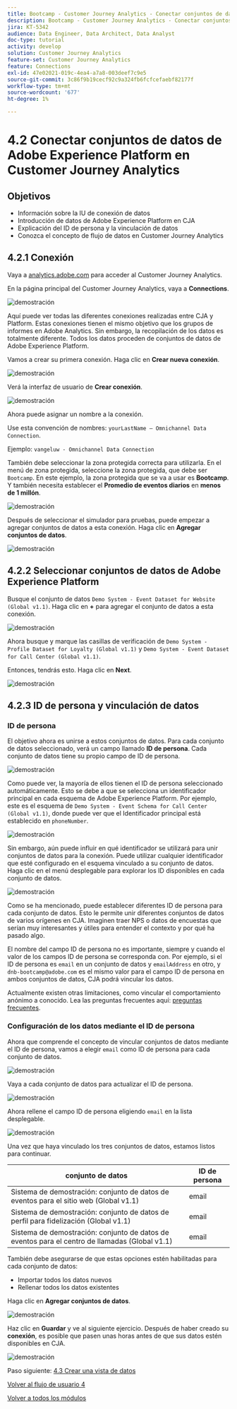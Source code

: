 ```yaml
---
title: Bootcamp - Customer Journey Analytics - Conectar conjuntos de datos de Adobe Experience Platform en Customer Journey Analytics
description: Bootcamp - Customer Journey Analytics - Conectar conjuntos de datos de Adobe Experience Platform en Customer Journey Analytics
jira: KT-5342
audience: Data Engineer, Data Architect, Data Analyst
doc-type: tutorial
activity: develop
solution: Customer Journey Analytics
feature-set: Customer Journey Analytics
feature: Connections
exl-id: 47e02021-019c-4ea4-a7a8-003deef7c9e5
source-git-commit: 3c86f9b19cecf92c9a324fb6fcfcefaebf82177f
workflow-type: tm+mt
source-wordcount: '677'
ht-degree: 1%

---
```


# 4.2 Conectar conjuntos de datos de Adobe Experience Platform en Customer Journey Analytics

## Objetivos

- Información sobre la IU de conexión de datos
- Introducción de datos de Adobe Experience Platform en CJA
- Explicación del ID de persona y la vinculación de datos
- Conozca el concepto de flujo de datos en Customer Journey Analytics

## 4.2.1 Conexión

Vaya a [analytics.adobe.com](https://analytics.adobe.com) para acceder al Customer Journey Analytics.

En la página principal del Customer Journey Analytics, vaya a **Connections**.

![demostración](./images/cja2.png)

Aquí puede ver todas las diferentes conexiones realizadas entre CJA y Platform. Estas conexiones tienen el mismo objetivo que los grupos de informes en Adobe Analytics. Sin embargo, la recopilación de los datos es totalmente diferente. Todos los datos proceden de conjuntos de datos de Adobe Experience Platform.

Vamos a crear su primera conexión. Haga clic en **Crear nueva conexión**.

![demostración](./images/cja4.png)

Verá la interfaz de usuario de **Crear conexión**.

![demostración](./images/cja5.png)

Ahora puede asignar un nombre a la conexión.

Use esta convención de nombres: `yourLastName – Omnichannel Data Connection`.

Ejemplo: `vangeluw - Omnichannel Data Connection`

También debe seleccionar la zona protegida correcta para utilizarla. En el menú de zona protegida, seleccione la zona protegida, que debe ser `Bootcamp`. En este ejemplo, la zona protegida que se va a usar es **Bootcamp**. Y también necesita establecer el **Promedio de eventos diarios** en **menos de 1 millón**.

![demostración](./images/cjasb.png)

Después de seleccionar el simulador para pruebas, puede empezar a agregar conjuntos de datos a esta conexión. Haga clic en **Agregar conjuntos de datos**.

![demostración](./images/cjasb1.png)

## 4.2.2 Seleccionar conjuntos de datos de Adobe Experience Platform

Busque el conjunto de datos `Demo System - Event Dataset for Website (Global v1.1)`. Haga clic en **+** para agregar el conjunto de datos a esta conexión.

![demostración](./images/cja7.png)

Ahora busque y marque las casillas de verificación de `Demo System - Profile Dataset for Loyalty (Global v1.1)` y `Demo System - Event Dataset for Call Center (Global v1.1)`.

Entonces, tendrás esto. Haga clic en **Next**.

![demostración](./images/cja9.png)

## 4.2.3 ID de persona y vinculación de datos

### ID de persona

El objetivo ahora es unirse a estos conjuntos de datos. Para cada conjunto de datos seleccionado, verá un campo llamado **ID de persona**. Cada conjunto de datos tiene su propio campo de ID de persona.

![demostración](./images/cja11.png)

Como puede ver, la mayoría de ellos tienen el ID de persona seleccionado automáticamente. Esto se debe a que se selecciona un identificador principal en cada esquema de Adobe Experience Platform. Por ejemplo, este es el esquema de `Demo System - Event Schema for Call Center (Global v1.1)`, donde puede ver que el Identificador principal está establecido en `phoneNumber`.

![demostración](./images/cja13.png)

Sin embargo, aún puede influir en qué identificador se utilizará para unir conjuntos de datos para la conexión. Puede utilizar cualquier identificador que esté configurado en el esquema vinculado a su conjunto de datos. Haga clic en el menú desplegable para explorar los ID disponibles en cada conjunto de datos.

![demostración](./images/cja14.png)

Como se ha mencionado, puede establecer diferentes ID de persona para cada conjunto de datos. Esto le permite unir diferentes conjuntos de datos de varios orígenes en CJA. Imaginen traer NPS o datos de encuestas que serían muy interesantes y útiles para entender el contexto y por qué ha pasado algo.

El nombre del campo ID de persona no es importante, siempre y cuando el valor de los campos ID de persona se corresponda con. Por ejemplo, si el ID de persona es `email` en un conjunto de datos y `emailAddress` en otro, y `dnb-bootcamp@adobe.com` es el mismo valor para el campo ID de persona en ambos conjuntos de datos, CJA podrá vincular los datos.

Actualmente existen otras limitaciones, como vincular el comportamiento anónimo a conocido. Lea las preguntas frecuentes aquí: [preguntas frecuentes](https://experienceleague.adobe.com/docs/analytics-platform/using/cja-overview/cja-faq.html?lang=es).

### Configuración de los datos mediante el ID de persona

Ahora que comprende el concepto de vincular conjuntos de datos mediante el ID de persona, vamos a elegir `email` como ID de persona para cada conjunto de datos.

![demostración](./images/cja15.png)

Vaya a cada conjunto de datos para actualizar el ID de persona.

![demostración](./images/cja12a.png)

Ahora rellene el campo ID de persona eligiendo `email` en la lista desplegable.

![demostración](./images/cja17.png)

Una vez que haya vinculado los tres conjuntos de datos, estamos listos para continuar.

| conjunto de datos | ID de persona |
| ----------------- |-------------| 
| Sistema de demostración: conjunto de datos de eventos para el sitio web (Global v1.1) | email |
| Sistema de demostración: conjunto de datos de perfil para fidelización (Global v1.1) | email |
| Sistema de demostración: conjunto de datos de eventos para el centro de llamadas (Global v1.1) | email |

También debe asegurarse de que estas opciones estén habilitadas para cada conjunto de datos:

- Importar todos los datos nuevos
- Rellenar todos los datos existentes

Haga clic en **Agregar conjuntos de datos**.

![demostración](./images/cja16.png)

Haz clic en **Guardar** y ve al siguiente ejercicio.
Después de haber creado su **conexión**, es posible que pasen unas horas antes de que sus datos estén disponibles en CJA.

![demostración](./images/cja20.png)

Paso siguiente: [4.3 Crear una vista de datos](./ex3.md)

[Volver al flujo de usuario 4](./uc4.md)

[Volver a todos los módulos](./../../overview.md)
